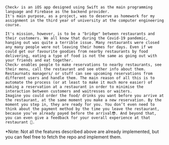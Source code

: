 	Check✓ is an iOS app designed using Swift as the main programming language and Firebase as the backend provider.
	It's main purpose, as a project, was to deserve as homework for my assignment in the third year of university at the computer engineering course.

	It's mission, however, is to be a "bridge" between restaurants and their customers. We all know that during the Covid-19 pandemic, hanging out was quite a terrible issue. Many restaurants were closed any many people were not leaving their homes for days. Even if we could get our favourite goodies from nearby restaurants by food delivering, eating a type of food is not the same as going out with your friends and eat together.
	Check✓ enables people to make reservations to nearby restaurants, see their menu, call the restaurant and see other info about them. Restaurnats managers/ or stuff can see upcoming reservations from different users and handle them. The main reason of all this is to automate the process (or at least to make it much more easier) of making a reservation at a restaurant in order to minimise the interaction between customers and waitresses or waiters. 
	Imagine you could order the food/ drinks you want before you arrive at the restaurant, at the same moment you make a new reservation. By the moment you step in, they are ready for you. You don’t even need to think about the payment method by the time you leave the restaurant, because you’ve already payed before the arrival😎. And beyond that, you can even give a feedback for your overall experience at that restaurant 🤩.

*Note: Not all the features described above are already implemented, but you can feel free to fetch the repo and implement them.
